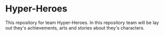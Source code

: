 # Hyper-Heroes
This repository for team Hyper-Heroes. In this repository team will be lay out they's achievements, arts and stories about they's characters.
